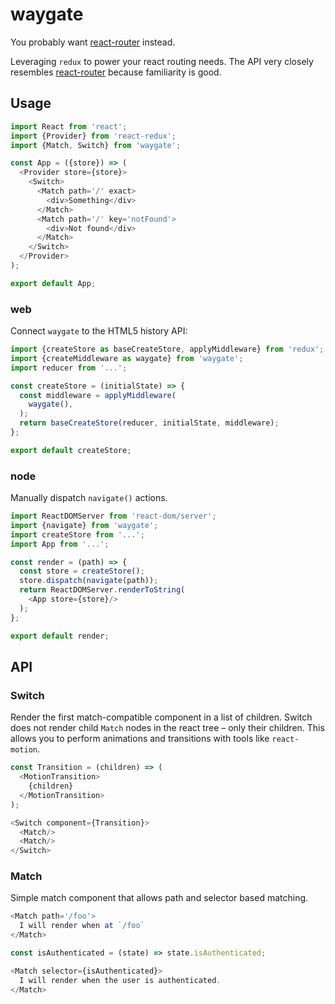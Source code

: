 # waygate

You probably want [react-router] instead.

Leveraging `redux` to power your react routing needs. The API very closely resembles [react-router] because familiarity is good.

## Usage

```js
import React from 'react';
import {Provider} from 'react-redux';
import {Match, Switch} from 'waygate';

const App = ({store}) => (
  <Provider store={store}>
    <Switch>
      <Match path='/' exact>
        <div>Something</div>
      </Match>
      <Match path='/' key='notFound'>
        <div>Not found</div>
      </Match>
    </Switch>
  </Provider>
);

export default App;
```

### web

Connect `waygate` to the HTML5 history API:

```js
import {createStore as baseCreateStore, applyMiddleware} from 'redux';
import {createMiddleware as waygate} from 'waygate';
import reducer from '...';

const createStore = (initialState) => {
  const middleware = applyMiddleware(
    waygate(),
  );
  return baseCreateStore(reducer, initialState, middleware);
};

export default createStore;
```

### node

Manually dispatch `navigate()` actions.

```js
import ReactDOMServer from 'react-dom/server';
import {navigate} from 'waygate';
import createStore from '...';
import App from '...';

const render = (path) => {
  const store = createStore();
  store.dispatch(navigate(path));
  return ReactDOMServer.renderToString(
    <App store={store}/>
  );
};

export default render;
```

## API

### Switch

Render the first match-compatible component in a list of children. Switch does not render child `Match` nodes in the react tree – only their children. This allows you to perform animations and transitions with tools like `react-motion`.

```js
const Transition = (children) => (
  <MotionTransition>
    {children}
  </MotionTransition>
);

<Switch component={Transition}>
  <Match/>
  <Match/>
</Switch>
```

### Match

Simple match component that allows path and selector based matching.

```js
<Match path='/foo'>
  I will render when at `/foo`
</Match>
```

```js
const isAuthenticated = (state) => state.isAuthenticated;

<Match selector={isAuthenticated}>
  I will render when the user is authenticated.
</Match>
```

[react-router]: https://github.com/ReactTraining/react-router
